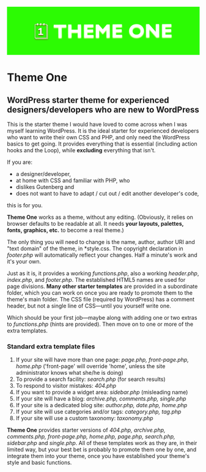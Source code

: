 !['Theme One'](https://github.com/dr-explorer/theme-one/blob/main/theme-one.png)

# Theme One #

## WordPress starter theme for experienced designers/developers who are new to WordPress ##

This is the starter theme I would have loved to come across when I was myself learning WordPress. It is the ideal starter for experienced developers who want to write their own CSS and PHP, and only need the WordPress basics to get going. It provides everything that is essential (including action hooks and the Loop), while **excluding** everything that isn't.

If you are:
- a designer/developer,
- at home with CSS and familiar with PHP, who
- dislikes Gutenberg and
- does not want to have to adapt / cut out / edit another developer's code,

this is for you.

**Theme One** works as a theme, without any editing. (Obviously, it relies on browser defaults to be readable at all. It needs **your layouts, palettes, fonts, graphics, etc.** to become a real theme.)

The only thing you will need to change is the name, author, author URI and "text domain" of the theme, in *style.css. The copyright declaration in *footer.php* will automatically reflect your changes. Half a minute's work and it's your own.

Just as it is, it provides a working *functions.php*, also a working *header.php*, *index.php*, and *footer.php*. The established HTML5 names are used for page divisions. **Many other starter templates** are provided in a subordinate folder, which you can work on once you are ready to promote them to the theme's main folder. The CSS file (required by WordPress) has a comment header, but not a single line of CSS—until you yourself write one.

Which should be your first job—maybe along with adding one or two extras to *functions.php* (hints are provided). Then move on to one or more of the extra templates.

### Standard extra template files ###
1. If your site will have more than one page: *page.php, front-page.php, home.php* ('front-page' will override 'home', unless the site administrator knows what she/he is doing)
2. To provide a search facility: *search.php* (for search results)
3. To respond to visitor mistakes: *404.php*
4. If you want to provide a widget area: *sidebar.php* (misleading name)
5. If your site will have a blog: *archive.php, comments.php, single.php*
6. If your site is a dedicated blog site: *author.php, date.php, home.php*
7. If your site will use categories and/or tags: *category.php, tag.php*
8. If your site will use a custom taxonomy: *taxonomy.php*

**Theme One** provides starter versions of *404.php, archive.php, comments.php, front-page.php, home.php, page.php, search.php, sidebar.php* and *single.php*. All of these templates work as they are, in their limited way, but your best bet is probably to promote them one by one, and integrate them into your theme, once you have established your theme's style and basic functions.
